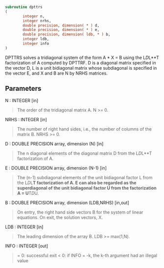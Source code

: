 ```fortran
subroutine dpttrs
(
        integer n,
        integer nrhs,
        double precision, dimension( * ) d,
        double precision, dimension( * ) e,
        double precision, dimension( ldb, * ) b,
        integer ldb,
        integer info
)
```

DPTTRS solves a tridiagonal system of the form
A * X = B
using the L*D*L**T factorization of A computed by DPTTRF.  D is a
diagonal matrix specified in the vector D, L is a unit bidiagonal
matrix whose subdiagonal is specified in the vector E, and X and B
are N by NRHS matrices.

## Parameters
N : INTEGER [in]
> The order of the tridiagonal matrix A.  N >= 0.

NRHS : INTEGER [in]
> The number of right hand sides, i.e., the number of columns
> of the matrix B.  NRHS >= 0.

D : DOUBLE PRECISION array, dimension (N) [in]
> The n diagonal elements of the diagonal matrix D from the
> L*D*L**T factorization of A.

E : DOUBLE PRECISION array, dimension (N-1) [in]
> The (n-1) subdiagonal elements of the unit bidiagonal factor
> L from the L*D*L**T factorization of A.  E can also be regarded
> as the superdiagonal of the unit bidiagonal factor U from the
> factorization A = U**T*D*U.

B : DOUBLE PRECISION array, dimension (LDB,NRHS) [in,out]
> On entry, the right hand side vectors B for the system of
> linear equations.
> On exit, the solution vectors, X.

LDB : INTEGER [in]
> The leading dimension of the array B.  LDB >= max(1,N).

INFO : INTEGER [out]
> = 0: successful exit
> < 0: if INFO = -k, the k-th argument had an illegal value

